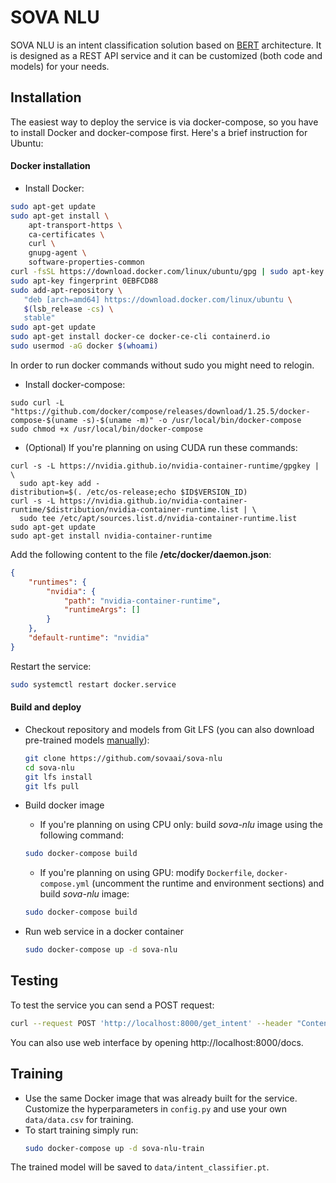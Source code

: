 # SOVA NLU

SOVA NLU is an intent classification solution based on [BERT](https://arxiv.org/abs/1810.04805) architecture. It is designed as a REST API service and it can be customized (both code and models) for your needs.

## Installation

The easiest way to deploy the service is via docker-compose, so you have to install Docker and docker-compose first. Here's a brief instruction for Ubuntu:

#### Docker installation

*	Install Docker:
```bash
sudo apt-get update
sudo apt-get install \
    apt-transport-https \
    ca-certificates \
    curl \
    gnupg-agent \
    software-properties-common
curl -fsSL https://download.docker.com/linux/ubuntu/gpg | sudo apt-key add -
sudo apt-key fingerprint 0EBFCD88
sudo add-apt-repository \
   "deb [arch=amd64] https://download.docker.com/linux/ubuntu \
   $(lsb_release -cs) \
   stable"
sudo apt-get update
sudo apt-get install docker-ce docker-ce-cli containerd.io
sudo usermod -aG docker $(whoami)
```
In order to run docker commands without sudo you might need to relogin.
*   Install docker-compose:
```
sudo curl -L "https://github.com/docker/compose/releases/download/1.25.5/docker-compose-$(uname -s)-$(uname -m)" -o /usr/local/bin/docker-compose
sudo chmod +x /usr/local/bin/docker-compose
```

*   (Optional) If you're planning on using CUDA run these commands:
```
curl -s -L https://nvidia.github.io/nvidia-container-runtime/gpgkey | \
  sudo apt-key add -
distribution=$(. /etc/os-release;echo $ID$VERSION_ID)
curl -s -L https://nvidia.github.io/nvidia-container-runtime/$distribution/nvidia-container-runtime.list | \
  sudo tee /etc/apt/sources.list.d/nvidia-container-runtime.list
sudo apt-get update
sudo apt-get install nvidia-container-runtime
```
Add the following content to the file **/etc/docker/daemon.json**:
```json
{
    "runtimes": {
        "nvidia": {
            "path": "nvidia-container-runtime",
            "runtimeArgs": []
        }
    },
    "default-runtime": "nvidia"
}
```
Restart the service:
```bash
sudo systemctl restart docker.service
``` 

#### Build and deploy

*   Checkout repository and models from Git LFS (you can also download pre-trained models [manually](https://disk.yandex.ru/d/Gs2jYisawiAj6w)):
    ```bash
    git clone https://github.com/sovaai/sova-nlu
    cd sova-nlu
    git lfs install
    git lfs pull
    ```

*   Build docker image
     *   If you're planning on using CPU only: build *sova-nlu* image using the following command:
     ```bash
     sudo docker-compose build
     ```
     *   If you're planning on using GPU: modify `Dockerfile`, `docker-compose.yml` (uncomment the runtime and environment sections) and build *sova-nlu* image:
     ```bash
     sudo docker-compose build
     ```

*   Run web service in a docker container
     ```bash
     sudo docker-compose up -d sova-nlu
     ```

## Testing

To test the service you can send a POST request:
```bash
curl --request POST 'http://localhost:8000/get_intent' --header "Content-Type: application/json" --data '{"text": "Включи режиссерскую версию Лиги справедливости"}'
```

You can also use web interface by opening http://localhost:8000/docs.

## Training

*   Use the same Docker image that was already built for the service. Customize the hyperparameters in `config.py` and use your own `data/data.csv` for training.
*   To start training simply run:
     ```bash
     sudo docker-compose up -d sova-nlu-train
     ```
The trained model will be saved to `data/intent_classifier.pt`.
